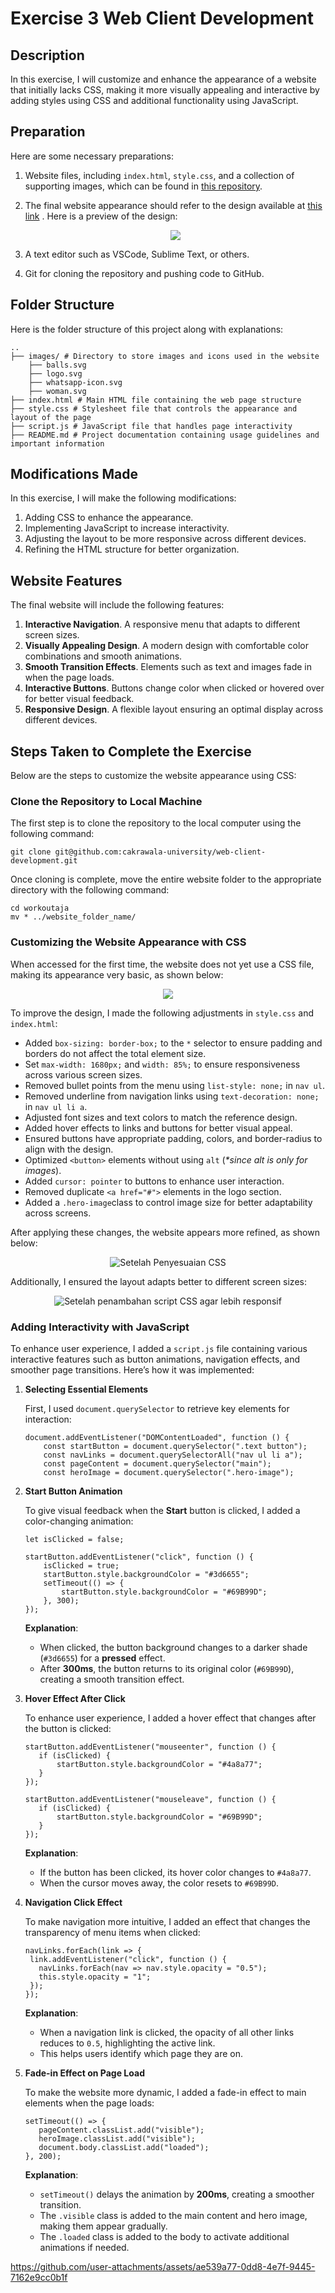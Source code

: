 # Exercise 3 Web Client Development

## Description
In this exercise, I will customize and enhance the appearance of a website that initially lacks CSS, making it more visually appealing and interactive by adding styles using CSS and additional functionality using JavaScript.

## Preparation
Here are some necessary preparations:
1. Website files, including `index.html`, `style.css`, and a collection of supporting images, which can be found in [this repository](https://www.figma.com/design/CAawvDkcG4AIoMWvHwrQvo/workoutaja?node-id=0-1&t=VVSwhmOTNgDBqpNP-1).
2. The final website appearance should refer to the design available at [this link](https://www.figma.com/design/CAawvDkcG4AIoMWvHwrQvo/workoutaja?node-id=0-1&t=VVSwhmOTNgDBqpNP-1) . Here is a preview of the design:
    <p align="center">
    <img src="https://github.com/user-attachments/assets/9e854b2e-d49b-495f-98cc-05e2bd05c42f">
    </p>

3. A text editor such as VSCode, Sublime Text, or others.
4. Git for cloning the repository and pushing code to GitHub.

## Folder Structure

Here is the folder structure of this project along with explanations:
```
..
├── images/ # Directory to store images and icons used in the website 
    ├── balls.svg 
    ├── logo.svg
    ├── whatsapp-icon.svg
    ├── woman.svg
├── index.html # Main HTML file containing the web page structure 
├── style.css # Stylesheet file that controls the appearance and layout of the page 
├── script.js # JavaScript file that handles page interactivity 
├── README.md # Project documentation containing usage guidelines and important information
```

## Modifications Made
In this exercise, I will make the following modifications:

1. Adding CSS to enhance the appearance.
2. Implementing JavaScript to increase interactivity.
3. Adjusting the layout to be more responsive across different devices.
4. Refining the HTML structure for better organization. 

## Website Features
The final website will include the following features:
1. **Interactive Navigation**. A responsive menu that adapts to different screen sizes.
2. **Visually Appealing Design**. A modern design with comfortable color combinations and smooth animations.
3. **Smooth Transition Effects**. Elements such as text and images fade in when the page loads.
4. **Interactive Buttons**. Buttons change color when clicked or hovered over for better visual feedback.
5. **Responsive Design**. A flexible layout ensuring an optimal display across different devices.


## Steps Taken to Complete the Exercise
Below are the steps to customize the website appearance using CSS:

### Clone the Repository to Local Machine
The first step is to clone the repository to the local computer using the following command:
```
git clone git@github.com:cakrawala-university/web-client-development.git
```

Once cloning is complete, move the entire website folder to the appropriate directory with the following command:
```
cd workoutaja
mv * ../website_folder_name/
```

### Customizing the Website Appearance with CSS
When accessed for the first time, the website does not yet use a CSS file, making its appearance very basic, as shown below:
<p align="center">
    <img src="https://github.com/user-attachments/assets/14f56487-c001-4bf2-a78a-df4fde32890b">

</p>

To improve the design, I made the following adjustments in `style.css` and `index.html`:
- Added `box-sizing: border-box;` to the `*` selector to ensure padding and borders do not affect the total element size.
- Set `max-width: 1680px;` and `width: 85%;` to ensure responsiveness across various screen sizes.
- Removed bullet points from the menu using `list-style: none;` in `nav ul`.
- Removed underline from navigation links using `text-decoration: none;` in `nav ul li a`.
- Adjusted font sizes and text colors to match the reference design.
- Added hover effects to links and buttons for better visual appeal.
- Ensured buttons have appropriate padding, colors, and border-radius to align with the design.
- Optimized `<button>` elements without using `alt` (_*since alt is only for images_).
- Added `cursor: pointer` to buttons to enhance user interaction.
- Removed duplicate `<a href="#">` elements in the logo section.
- Added a `.hero-image`class to control image size for better adaptability across screens.

After applying these changes, the website appears more refined, as shown below:
<p align="center">
  <img src="https://github.com/user-attachments/assets/e61831e5-0f39-48e6-a146-b15f7d78d5fc" alt="Setelah Penyesuaian CSS">
</p>

Additionally, I ensured the layout adapts better to different screen sizes:
<p align="center">
    <img src="https://github.com/user-attachments/assets/9c9be7d6-5656-46a9-8f75-4ff70b03971b" alt="Setelah penambahan script CSS agar lebih responsif">
</p>

### Adding Interactivity with JavaScript
To enhance user experience, I added a `script.js` file containing various interactive features such as button animations, navigation effects, and smoother page transitions. Here’s how it was implemented:

1. **Selecting Essential Elements**
   
   First, I used `document.querySelector` to retrieve key elements for interaction:
    ```
    document.addEventListener("DOMContentLoaded", function () {
        const startButton = document.querySelector(".text button");
        const navLinks = document.querySelectorAll("nav ul li a");
        const pageContent = document.querySelector("main");
        const heroImage = document.querySelector(".hero-image");
    ```

2. **Start Button Animation**
  
   To give visual feedback when the **Start** button is clicked, I added a color-changing animation:
    ```
    let isClicked = false; 
  
    startButton.addEventListener("click", function () {
        isClicked = true; 
        startButton.style.backgroundColor = "#3d6655"; 
        setTimeout(() => {
            startButton.style.backgroundColor = "#69B99D"; 
        }, 300);
    });
    ```
   **Explanation**:
   - When clicked, the button background changes to a darker shade (`#3d6655`) for a **pressed** effect.
   - After **300ms**, the button returns to its original color (`#69B99D`), creating a smooth transition effect.

3. **Hover Effect After Click**
   
   To enhance user experience, I added a hover effect that changes after the button is clicked:
     ```
    startButton.addEventListener("mouseenter", function () {
        if (isClicked) {
            startButton.style.backgroundColor = "#4a8a77";
        }
    });
  
    startButton.addEventListener("mouseleave", function () {
        if (isClicked) {
            startButton.style.backgroundColor = "#69B99D";
        }
    });
     ```
   **Explanation**:
   - If the button has been clicked, its hover color changes to `#4a8a77`.
   - When the cursor moves away, the color resets to `#69B99D`.

4. **Navigation Click Effect**
  
   To make navigation more intuitive, I added an effect that changes the transparency of menu items when clicked:
     ```
    navLinks.forEach(link => {
      link.addEventListener("click", function () {
        navLinks.forEach(nav => nav.style.opacity = "0.5");
        this.style.opacity = "1";
      });
    });
     ```
   **Explanation**:
   - When a navigation link is clicked, the opacity of all other links reduces to `0.5`, highlighting the active link.
   - This helps users identify which page they are on.

5. **Fade-in Effect on Page Load**
   
   To make the website more dynamic, I added a fade-in effect to main elements when the page loads:
     ```
    setTimeout(() => {
        pageContent.classList.add("visible");
        heroImage.classList.add("visible");
        document.body.classList.add("loaded");
    }, 200);
     ```
   **Explanation**:
   - `setTimeout()` delays the animation by **200ms**, creating a smoother transition.
   - The `.visible` class is added to the main content and hero image, making them appear gradually.
   - The `.loaded` class is added to the body to activate additional animations if needed.



https://github.com/user-attachments/assets/ae539a77-0dd8-4e7f-9445-7162e9cc0b1f


